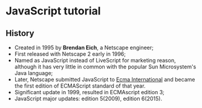 # JavaScript tutorial
## History
* Created in 1995 by __Brendan Eich__, a Netscape engineer;
* First released with Netscape 2 early in 1996;
* Named as JavaScript instead of LiveScript for marketing reason, although it has very little in common with the popular Sun Microsystem's Java language;
* Later, Netscape submitted JavaScript to [Ecma International](http://www.ecma-international.org) and became the first edition of ECMAScript standard of that year. 
* Significant update in 1999, resulted in ECMAscript edition 3;
* JavaScript major updates: edition 5(2009), edition 6(2015).
